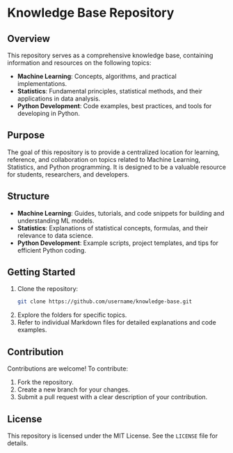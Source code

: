 # Knowledge Base Repository

## Overview
This repository serves as a comprehensive knowledge base, containing information and resources on the following topics:
- **Machine Learning**: Concepts, algorithms, and practical implementations.
- **Statistics**: Fundamental principles, statistical methods, and their applications in data analysis.
- **Python Development**: Code examples, best practices, and tools for developing in Python.

## Purpose
The goal of this repository is to provide a centralized location for learning, reference, and collaboration on topics related to Machine Learning, Statistics, and Python programming. It is designed to be a valuable resource for students, researchers, and developers.

## Structure
- **Machine Learning**: Guides, tutorials, and code snippets for building and understanding ML models.
- **Statistics**: Explanations of statistical concepts, formulas, and their relevance to data science.
- **Python Development**: Example scripts, project templates, and tips for efficient Python coding.

## Getting Started
1. Clone the repository:
   ```bash
   git clone https://github.com/username/knowledge-base.git
   ```
2. Explore the folders for specific topics.
3. Refer to individual Markdown files for detailed explanations and code examples.

## Contribution
Contributions are welcome! To contribute:
1. Fork the repository.
2. Create a new branch for your changes.
3. Submit a pull request with a clear description of your contribution.

## License
This repository is licensed under the MIT License. See the `LICENSE` file for details.

